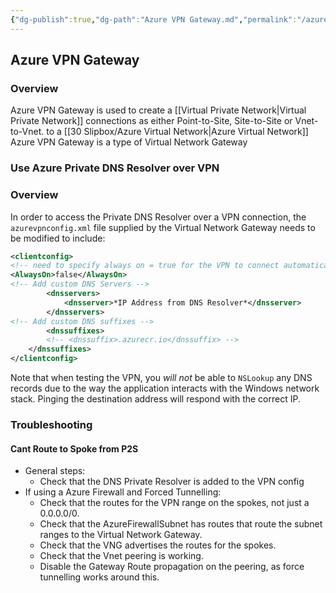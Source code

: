 ```yaml
---
{"dg-publish":true,"dg-path":"Azure VPN Gateway.md","permalink":"/azure-vpn-gateway/","tags":["notes"]}
---
```



## Azure VPN Gateway

### Overview

Azure VPN Gateway is used to create a [[Virtual Private Network\|Virtual Private Network]] connections as either Point-to-Site, Site-to-Site or Vnet-to-Vnet. to a [[30 Slipbox/Azure Virtual Network\|Azure Virtual Network]]  
Azure VPN Gateway is a type of Virtual Network Gateway

### Use Azure Private DNS Resolver over VPN


<div class="transclusion internal-embed is-loaded"><div class="markdown-embed">



### Overview

In order to access the Private DNS Resolver over a VPN connection, the `azurevpnconfig.xml` file supplied by the Virtual Network Gateway needs to be modified to include:

```XML
<clientconfig>
<!-- need to specify always on = true for the VPN to connect automatically -->
<AlwaysOn>false</AlwaysOn>
<!-- Add custom DNS Servers -->
        <dnsservers>
            <dnsserver>*IP Address from DNS Resolver*</dnsserver>
        </dnsservers>
<!-- Add custom DNS suffixes -->
        <dnssuffixes>
        <!-- <dnssuffix>.azurecr.io</dnssuffix> -->
    </dnssuffixes>
</clientconfig>
```

Note that when testing the VPN, you *will not* be able to `NSLookup` any DNS records due to the way the application interacts with the Windows network stack. Pinging the destination address will respond with the correct IP.


</div></div>


### Troubleshooting

#### Cant Route to Spoke from P2S

- General steps:
  - Check that the DNS Private Resolver is added to the VPN config
- If using a Azure Firewall and Forced Tunnelling:
  - Check that the routes for the VPN range on the spokes, not just a 0.0.0.0/0.
  - Check that the AzureFirewallSubnet has routes that route the subnet ranges to the Virtual Network Gateway.
  - Check that the VNG advertises the routes for the spokes.
  - Check that the Vnet peering is working.
  - Disable the Gateway Route propagation on the peering, as force tunnelling works around this.
